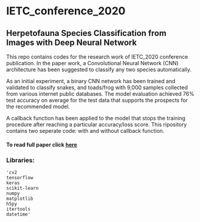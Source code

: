 # IETC_conference_2020

## Herpetofauna Species Classification from Images with Deep Neural Network

This repo contains codes for the research work of IETC_2020 conference publication. In the paper work, a Convolutional Neural Network (CNN) architecture has been suggested to classify any two species automatically. 

As an initial experiment, a binary CNN network has been trained and validated to classify snakes, and toads/frog with 9,000 samples collected from various internet public databases. The model evaluation achieved 76% test accuracy on average for the test data that supports the prospects for the recommended model. 

A callback function has been applied to the model that stops the training procedure after reaching a particular accuracy/loss score. This ripository contains two seperate code: with and without callback function. 

#### To read full paper click [here](https://ieeexplore-ieee-org.libproxy.txstate.edu/document/9249141)

### Libraries:
	'cv2 
	tensorflow
	keras
	scikit-learn 
	numpy
	matplotlib 
	h5py
	itertools
	datetime'
